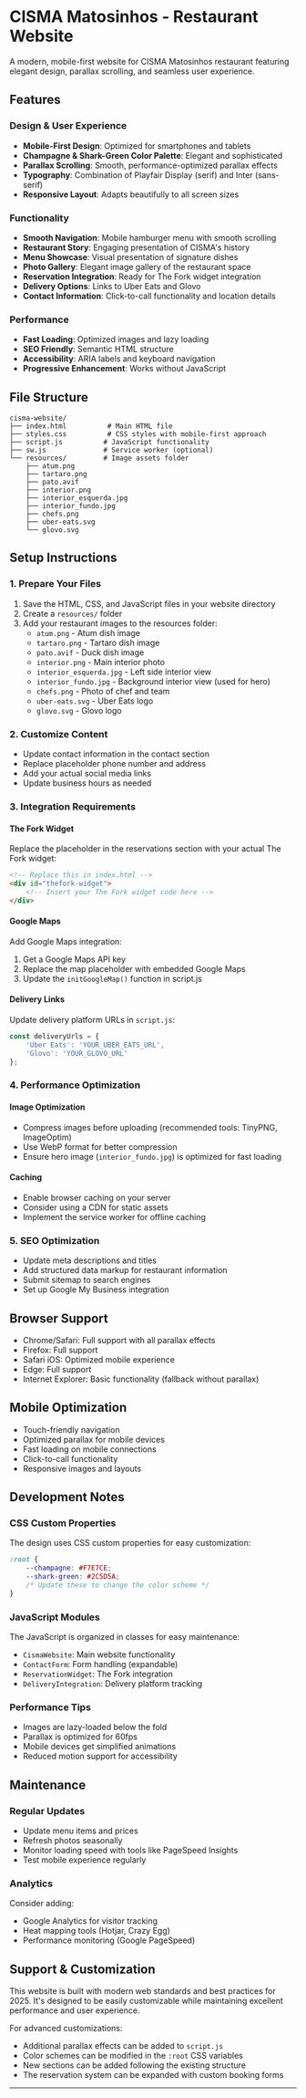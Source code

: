 # CISMA Matosinhos - Restaurant Website

A modern, mobile-first website for CISMA Matosinhos restaurant featuring elegant design, parallax scrolling, and seamless user experience.

## Features

### Design & User Experience
- **Mobile-First Design**: Optimized for smartphones and tablets
- **Champagne & Shark-Green Color Palette**: Elegant and sophisticated
- **Parallax Scrolling**: Smooth, performance-optimized parallax effects
- **Typography**: Combination of Playfair Display (serif) and Inter (sans-serif)
- **Responsive Layout**: Adapts beautifully to all screen sizes

### Functionality
- **Smooth Navigation**: Mobile hamburger menu with smooth scrolling
- **Restaurant Story**: Engaging presentation of CISMA's history
- **Menu Showcase**: Visual presentation of signature dishes
- **Photo Gallery**: Elegant image gallery of the restaurant space
- **Reservation Integration**: Ready for The Fork widget integration
- **Delivery Options**: Links to Uber Eats and Glovo
- **Contact Information**: Click-to-call functionality and location details

### Performance
- **Fast Loading**: Optimized images and lazy loading
- **SEO Friendly**: Semantic HTML structure
- **Accessibility**: ARIA labels and keyboard navigation
- **Progressive Enhancement**: Works without JavaScript

## File Structure

```
cisma-website/
├── index.html          # Main HTML file
├── styles.css          # CSS styles with mobile-first approach
├── script.js          # JavaScript functionality
├── sw.js              # Service worker (optional)
└── resources/         # Image assets folder
    ├── atum.png
    ├── tartaro.png
    ├── pato.avif
    ├── interior.png
    ├── interior_esquerda.jpg
    ├── interior_fundo.jpg
    ├── chefs.png
    ├── uber-eats.svg
    └── glovo.svg
```

## Setup Instructions

### 1. Prepare Your Files
1. Save the HTML, CSS, and JavaScript files in your website directory
2. Create a `resources/` folder
3. Add your restaurant images to the resources folder:
   - `atum.png` - Atum dish image
   - `tartaro.png` - Tartaro dish image  
   - `pato.avif` - Duck dish image
   - `interior.png` - Main interior photo
   - `interior_esquerda.jpg` - Left side interior view
   - `interior_fundo.jpg` - Background interior view (used for hero)
   - `chefs.png` - Photo of chef and team
   - `uber-eats.svg` - Uber Eats logo
   - `glovo.svg` - Glovo logo

### 2. Customize Content
- Update contact information in the contact section
- Replace placeholder phone number and address
- Add your actual social media links
- Update business hours as needed

### 3. Integration Requirements

#### The Fork Widget
Replace the placeholder in the reservations section with your actual The Fork widget:
```html
<!-- Replace this in index.html -->
<div id="thefork-widget">
    <!-- Insert your The Fork widget code here -->
</div>
```

#### Google Maps
Add Google Maps integration:
1. Get a Google Maps API key
2. Replace the map placeholder with embedded Google Maps
3. Update the `initGoogleMap()` function in script.js

#### Delivery Links
Update delivery platform URLs in `script.js`:
```javascript
const deliveryUrls = {
    'Uber Eats': 'YOUR_UBER_EATS_URL',
    'Glovo': 'YOUR_GLOVO_URL'
};
```

### 4. Performance Optimization

#### Image Optimization
- Compress images before uploading (recommended tools: TinyPNG, ImageOptim)
- Use WebP format for better compression
- Ensure hero image (`interior_fundo.jpg`) is optimized for fast loading

#### Caching
- Enable browser caching on your server
- Consider using a CDN for static assets
- Implement the service worker for offline caching

### 5. SEO Optimization
- Update meta descriptions and titles
- Add structured data markup for restaurant information
- Submit sitemap to search engines
- Set up Google My Business integration

## Browser Support
- Chrome/Safari: Full support with all parallax effects
- Firefox: Full support
- Safari iOS: Optimized mobile experience
- Edge: Full support
- Internet Explorer: Basic functionality (fallback without parallax)

## Mobile Optimization
- Touch-friendly navigation
- Optimized parallax for mobile devices
- Fast loading on mobile connections
- Click-to-call functionality
- Responsive images and layouts

## Development Notes

### CSS Custom Properties
The design uses CSS custom properties for easy customization:
```css
:root {
    --champagne: #F7E7CE;
    --shark-green: #2C5D5A;
    /* Update these to change the color scheme */
}
```

### JavaScript Modules
The JavaScript is organized in classes for easy maintenance:
- `CismaWebsite`: Main website functionality
- `ContactForm`: Form handling (expandable)
- `ReservationWidget`: The Fork integration
- `DeliveryIntegration`: Delivery platform tracking

### Performance Tips
- Images are lazy-loaded below the fold
- Parallax is optimized for 60fps
- Mobile devices get simplified animations
- Reduced motion support for accessibility

## Maintenance

### Regular Updates
- Update menu items and prices
- Refresh photos seasonally  
- Monitor loading speed with tools like PageSpeed Insights
- Test mobile experience regularly

### Analytics
Consider adding:
- Google Analytics for visitor tracking
- Heat mapping tools (Hotjar, Crazy Egg)
- Performance monitoring (Google PageSpeed)

## Support & Customization

This website is built with modern web standards and best practices for 2025. It's designed to be easily customizable while maintaining excellent performance and user experience.

For advanced customizations:
- Additional parallax effects can be added to `script.js`
- Color schemes can be modified in the `:root` CSS variables
- New sections can be added following the existing structure
- The reservation system can be expanded with custom booking forms

---